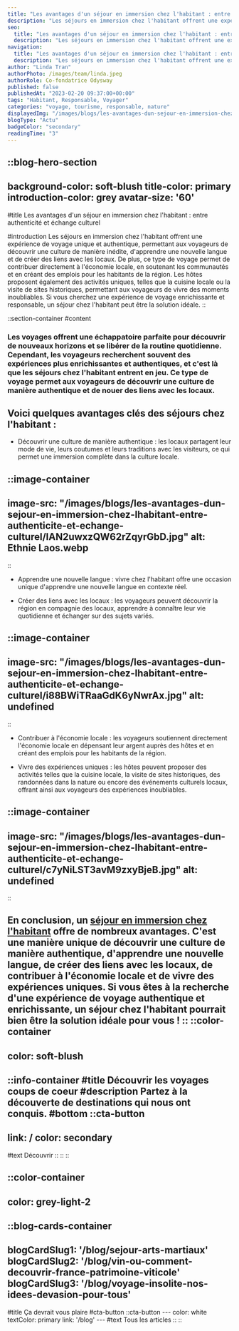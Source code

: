 ```yaml
---
title: "Les avantages d'un séjour en immersion chez l'habitant : entre authenticité et échange culturel"
description: "Les séjours en immersion chez l'habitant offrent une expérience de voyage unique et authentique, permettant aux voyageurs de découvrir une culture de manière inédite, d'apprendre une nouvelle langue et de créer des liens avec les locaux. De plus, ce type de voyage permet de contribuer directement à l'économie locale, en soutenant les communautés et en créant des emplois pour les habitants de la région. Les hôtes proposent également des activités uniques, telles que la cuisine locale ou la visite de sites historiques, permettant aux voyageurs de vivre des moments inoubliables. Si vous cherchez une expérience de voyage enrichissante et responsable, un séjour chez l'habitant peut être la solution idéale."
seo:
  title: "Les avantages d'un séjour en immersion chez l'habitant : entre authenticité et échange culturel"
  description: "Les séjours en immersion chez l'habitant offrent une expérience de voyage unique et authentique, permettant aux voyageurs de découvrir une c"
navigation:
  title: "Les avantages d'un séjour en immersion chez l'habitant : entre authenticité et échange culturel"
  description: "Les séjours en immersion chez l'habitant offrent une expérience de voyage unique et authentique, permettant aux voyageurs de découvrir une culture de manière inédite, d'apprendre une nouvelle langue et de créer des liens avec les locaux. De plus, ce type de voyage permet de contribuer directement à l'économie locale, en soutenant les communautés et en créant des emplois pour les habitants de la région. Les hôtes proposent également des activités uniques, telles que la cuisine locale ou la visite de sites historiques, permettant aux voyageurs de vivre des moments inoubliables. Si vous cherchez une expérience de voyage enrichissante et responsable, un séjour chez l'habitant peut être la solution idéale."
author: "Linda Tran"
authorPhoto: /images/team/linda.jpeg
authorRole: Co-fondatrice Odysway
published: false
publishedAt: "2023-02-20 09:37:00+00:00"
tags: "Habitant, Responsable, Voyager"
categories: "voyage, tourisme, responsable, nature"
displayedImg: "/images/blogs/les-avantages-dun-sejour-en-immersion-chez-lhabitant-entre-authenticite-et-echange-culturel/c7yNiLST3avM9zxyBjeB.jpg"
blogType: "Actu"
badgeColor: "secondary"
readingTime: "3"
---
```


::blog-hero-section
---
background-color: soft-blush
title-color: primary
introduction-color: grey
avatar-size: '60'
---
#title
Les avantages d'un séjour en immersion chez l'habitant : entre authenticité et échange culturel

#introduction
Les séjours en immersion chez l'habitant offrent une expérience de voyage unique et authentique, permettant aux voyageurs de découvrir une culture de manière inédite, d'apprendre une nouvelle langue et de créer des liens avec les locaux. De plus, ce type de voyage permet de contribuer directement à l'économie locale, en soutenant les communautés et en créant des emplois pour les habitants de la région. Les hôtes proposent également des activités uniques, telles que la cuisine locale ou la visite de sites historiques, permettant aux voyageurs de vivre des moments inoubliables. Si vous cherchez une expérience de voyage enrichissante et responsable, un séjour chez l'habitant peut être la solution idéale.
::

::section-container
#content
### Les voyages offrent une échappatoire parfaite pour découvrir de nouveaux horizons et se libérer de la routine quotidienne. Cependant, les voyageurs recherchent souvent des expériences plus enrichissantes et authentiques, et c'est là que les séjours chez l'habitant entrent en jeu. Ce type de voyage permet aux voyageurs de découvrir une culture de manière authentique et de nouer des liens avec les locaux.

## Voici quelques avantages clés des séjours chez l'habitant :

*   Découvrir une culture de manière authentique : les locaux partagent leur mode de vie, leurs coutumes et leurs traditions avec les visiteurs, ce qui permet une immersion complète dans la culture locale.

::image-container
---
image-src: "/images/blogs/les-avantages-dun-sejour-en-immersion-chez-lhabitant-entre-authenticite-et-echange-culturel/IAN2uwxzQW62rZqyrGbD.jpg"
alt: Ethnie Laos.webp
---
::

*   Apprendre une nouvelle langue : vivre chez l'habitant offre une occasion unique d'apprendre une nouvelle langue en contexte réel.

*   Créer des liens avec les locaux : les voyageurs peuvent découvrir la région en compagnie des locaux, apprendre à connaître leur vie quotidienne et échanger sur des sujets variés.

::image-container
---
image-src: "/images/blogs/les-avantages-dun-sejour-en-immersion-chez-lhabitant-entre-authenticite-et-echange-culturel/i88BWiTRaaGdK6yNwrAx.jpg"
alt: undefined
---
::

*   Contribuer à l'économie locale : les voyageurs soutiennent directement l'économie locale en dépensant leur argent auprès des hôtes et en créant des emplois pour les habitants de la région.

*   Vivre des expériences uniques : les hôtes peuvent proposer des activités telles que la cuisine locale, la visite de sites historiques, des randonnées dans la nature ou encore des événements culturels locaux, offrant ainsi aux voyageurs des expériences inoubliables.

::image-container
---
image-src: "/images/blogs/les-avantages-dun-sejour-en-immersion-chez-lhabitant-entre-authenticite-et-echange-culturel/c7yNiLST3avM9zxyBjeB.jpg"
alt: undefined
---
::

En conclusion, un [séjour en immersion chez l'habitant](https://odysway.com/destinations?utm_source=Article+Blog&utm_medium=lien+article&utm_campaign=nos+voyages) offre de nombreux avantages. C'est une manière unique de découvrir une culture de manière authentique, d'apprendre une nouvelle langue, de créer des liens avec les locaux, de contribuer à l'économie locale et de vivre des expériences uniques. Si vous êtes à la recherche d'une expérience de voyage authentique et enrichissante, un séjour chez l'habitant pourrait bien être la solution idéale pour vous !
::
::color-container
---
color: soft-blush
---
  ::info-container
  #title
  Découvrir les voyages coups de coeur
  #description
  Partez à la découverte de destinations qui nous ont conquis.
  #bottom
  ::cta-button
  ---
  link: /
  color: secondary
  ---
  #text
  Découvrir
  ::
  ::
::

::color-container
---
color: grey-light-2
---
  ::blog-cards-container
  ---
  blogCardSlug1: '/blog/sejour-arts-martiaux' 
  blogCardSlug2: '/blog/vin-ou-comment-decouvrir-france-patrimoine-viticole' 
  blogCardSlug3: '/blog/voyage-insolite-nos-idees-devasion-pour-tous' 
  ---
  #title
  Ça devrait vous plaire
  #cta-button
    ::cta-button
    ---
    color: white
    textColor: primary
    link: '/blog'
    ---
    #text
    Tous les  articles
    ::
  ::
